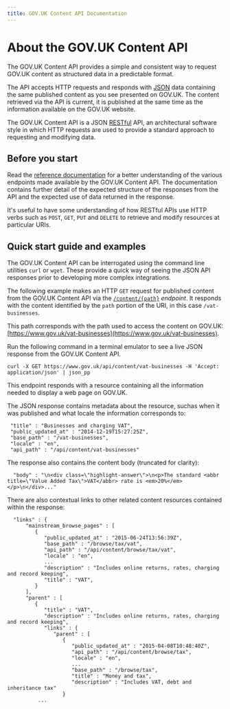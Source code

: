 ```yaml
---
title: GOV.UK Content API Documentation
---
```


# About the GOV.UK Content API

The GOV.UK Content API provides a simple and consistent way to request GOV.UK content as structured data in a predictable format.

The API accepts HTTP requests and responds with [JSON](https://en.wikipedia.org/wiki/JSON) data containing the same published content as you see presented on GOV.UK. The content retrieved via the API is current, it is published at the same time as the information available on the GOV.UK website.

The GOV.UK Content API is a JSON [RESTful](https://en.wikipedia.org/wiki/Representational_state_transfer) API, an architectural software style in which HTTP requests are used to provide a standard approach to requesting and modifying data.

## Before you start

Read the [reference documentation](./reference.html) for a better understanding of the various endpoints made available by the GOV.UK Content API. The documentation contains further detail of the expected structure of the responses from the API and the expected use of data returned in the response.

It's useful to have some understanding of how RESTful APIs use HTTP verbs such as `POST`, `GET`,  `PUT` and `DELETE` to retrieve and modify resources at particular URIs.

## Quick start guide and examples

The GOV.UK Content API can be interrogated using the command line utilities `curl` or `wget`. These provide a quick way of seeing the JSON API responses prior to developing more complex integrations.

The following example makes an HTTP `GET` request for published content from the GOV.UK Content API via the [`/content/{path}`](/reference.html#get-path)  _endpoint_. It responds with the content identified by the `path` portion of the URI, in this case `/vat-businesses`.

This path corresponds with the path used to access the content on GOV.UK: [https://www.gov.uk/vat-businesses](https://www.gov.uk/vat-businesses).

Run the following command in a terminal emulator to see a live JSON response from the GOV.UK Content API.

```
curl -X GET https://www.gov.uk/api/content/vat-businesses -H 'Accept: application/json' | json_pp
```


This endpoint responds with a resource containing all the information needed to display a web page on GOV.UK.

The JSON response contains metadata about the resource, suchas when it was published and what locale the information corresponds to:

```
 "title" : "Businesses and charging VAT",
 "public_updated_at" : "2014-12-19T15:27:25Z",
 "base_path" : "/vat-businesses",
 "locale" : "en",
 "api_path" : "/api/content/vat-businesses"
```

The response also contains the content body (truncated for clarity):

```
  "body" : "\n<div class=\"highlight-answer\">\n<p>The standard <abbr title=\"Value Added Tax\">VAT</abbr> rate is <em>20%</em></p>\n</div>..."
```

There are also contextual links to other related content resources contained within the response:

```
  "links" : {
      "mainstream_browse_pages" : [
         {
            "public_updated_at" : "2015-06-24T13:56:39Z",
            "base_path" : "/browse/tax/vat",
            "api_path" : "/api/content/browse/tax/vat",
            "locale" : "en",
            ...
            "description" : "Includes online returns, rates, charging and record keeping",
            "title" : "VAT",
         }
      ],
      "parent" : [
         {
            "title" : "VAT",
            "description" : "Includes online returns, rates, charging and record keeping",
            "links" : {
               "parent" : [
                  {
                     "public_updated_at" : "2015-04-08T10:48:40Z",
                     "api_path" : "/api/content/browse/tax",
                     "locale" : "en",
                     ...
                     "base_path" : "/browse/tax",
                     "title" : "Money and tax",
                     "description" : "Includes VAT, debt and inheritance tax"
                  }
          ...
```

